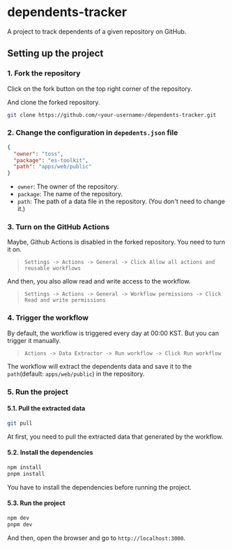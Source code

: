 # dependents-tracker

A project to track dependents of a given repository on GitHub.

## Setting up the project

### 1. Fork the repository

Click on the fork button on the top right corner of the repository.

And clone the forked repository.

```bash
git clone https://github.com/<your-username>/dependents-tracker.git
```

### 2. Change the configuration in `depedents.json` file

```json
{
  "owner": "toss",
  "package": "es-toolkit",
  "path": "apps/web/public"
}
```

- `owner`: The owner of the repository.
- `package`: The name of the repository.
- `path`: The path of a data file in the repository. (You don't need to change it.)

### 3. Turn on the GitHub Actions

Maybe, Github Actions is disabled in the forked repository. You need to turn it on.

> `Settings -> Actions -> General -> Click Allow all actions and reusable workflows`

And then, you also allow read and write access to the workflow.

> `Settings -> Actions -> General -> Workflow permissions -> Click Read and write permissions`

### 4. Trigger the workflow

By default, the workflow is triggered every day at 00:00 KST. But you can trigger it manually.

> `Actions -> Data Extractor -> Run workflow -> Click Run workflow`

The workflow will extract the dependents data and save it to the `path`(default: `apps/web/public`) in the repository.

### 5. Run the project

#### 5.1. Pull the extracted data

```bash
git pull
```

At first, you need to pull the extracted data that generated by the workflow.

#### 5.2. Install the dependencies

```bash
npm install
pnpm install
```

You have to install the dependencies before running the project.

#### 5.3. Run the project

```bash
npm dev
pnpm dev
```

And then, open the browser and go to `http://localhost:3000`.
